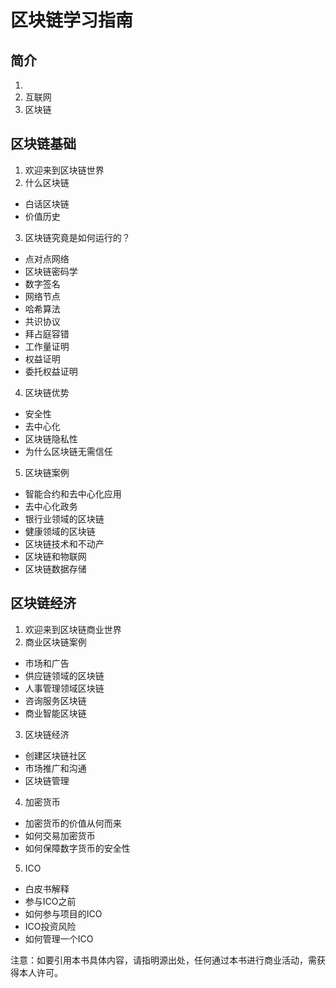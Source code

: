 # 区块链学习指南

## 简介
1. 
2. 互联网
3. 区块链

## 区块链基础
1. 欢迎来到区块链世界
2. 什么区块链
* 白话区块链
* 价值历史
3. 区块链究竟是如何运行的？
* 点对点网络
* 区块链密码学
* 数字签名
* 网络节点
* 哈希算法
* 共识协议
* 拜占庭容错
* 工作量证明
* 权益证明
* 委托权益证明 
4. 区块链优势
* 安全性
* 去中心化
* 区块链隐私性
* 为什么区块链无需信任
5. 区块链案例
* 智能合约和去中心化应用
* 去中心化政务
* 银行业领域的区块链
* 健康领域的区块链
* 区块链技术和不动产
* 区块链和物联网
* 区块链数据存储
## 区块链经济
1. 欢迎来到区块链商业世界
2. 商业区块链案例
* 市场和广告
* 供应链领域的区块链
* 人事管理领域区块链
* 咨询服务区块链
* 商业智能区块链
3. 区块链经济
* 创建区块链社区
* 市场推广和沟通
* 区块链管理
4. 加密货币
* 加密货币的价值从何而来
* 如何交易加密货币
* 如何保障数字货币的安全性
5. ICO
* 白皮书解释
* 参与ICO之前
* 如何参与项目的ICO
* ICO投资风险
* 如何管理一个ICO 

注意：如要引用本书具体内容，请指明源出处，任何通过本书进行商业活动，需获得本人许可。

